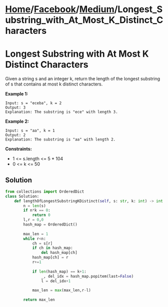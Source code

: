 # [Home](./../..)/[Facebook](./..)/[Medium](./)/Longest_Substring_with_At_Most_K_Distinct_Characters
<h1>Longest Substring with At Most K Distinct Characters</h1>

<p>
Given a string s and an integer k, return the length of the longest substring of s that contains at most k distinct characters.
</p>

<b>Example 1:</b>

    Input: s = "eceba", k = 2
    Output: 3
    Explanation: The substring is "ece" with length 3.
    
<b>Example 2:</b>

    Input: s = "aa", k = 1
    Output: 2
    Explanation: The substring is "aa" with length 2.

<b>Constraints:</b>

- 1 <= s.length <= 5 * 104
- 0 <= k <= 50

<h2>Solution</h2>

```python
from collections import OrderedDict
class Solution:
    def lengthOfLongestSubstringKDistinct(self, s: str, k: int) -> int:
        n = len(s)
        if n*k == 0:
            return 0
        l,r = 0,0
        hash_map = OrderedDict()
        
        max_len = 1
        while r<n:
            ch = s[r]
            if ch in hash_map:
                del hash_map[ch]
            hash_map[ch] = r
            r+=1
            
            if len(hash_map) == k+1:
                _, del_idx = hash_map.popitem(last=False)
                l = del_idx+1
            
            max_len = max(max_len,r-l)
        
        return max_len
```
